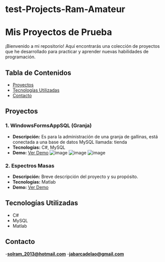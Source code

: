 # test-Projects-Ram-Amateur
# Mis Proyectos de Prueba

¡Bienvenido a mi repositorio! Aquí encontrarás una colección de proyectos que he desarrollado para practicar y aprender nuevas habilidades de programación.

## Tabla de Contenidos
- [Proyectos](#proyectos)
- [Tecnologías Utilizadas](#tecnologías-utilizadas)
- [Contacto](#contacto)

## Proyectos

### 1. WindowsFormsAppSQL (Granja)
- **Descripción:** Es para la administración de una granja de gallinas, está conectada a una base de datos MySQL llamada: tienda
- **Tecnologías:** C#, MySQL
- **Demo:** [Ver Demo](./WindowsFormsAppSQL)
![image](https://github.com/user-attachments/assets/05ac456e-89c8-4e33-aa93-0fc176eeb1cb)
![image](https://github.com/user-attachments/assets/5216ab25-f29c-45b9-8676-a7b347e775b4)
![image](https://github.com/user-attachments/assets/4f2fb639-98ba-45e3-9cbb-352babe6f52f)


### 2. Espectros Masas
- **Descripción:** Breve descripción del proyecto y su propósito.
- **Tecnologías:** Matlab
- **Demo:** [Ver Demo](enlace-a-tu-demo)

## Tecnologías Utilizadas
- C#
- MySQL
- Matlab

## Contacto
-**solram_2013@hotmail.com**
-**jabarcadelao@gmail.com**
